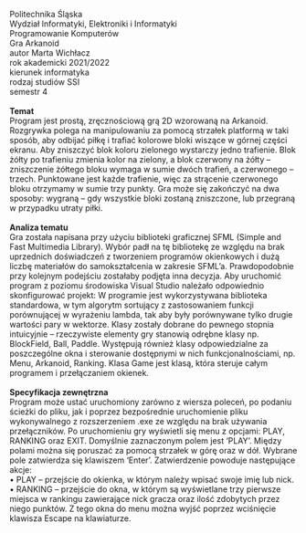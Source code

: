 
Politechnika Śląska </br>
Wydział Informatyki, Elektroniki i Informatyki</br>
Programowanie Komputerów</br>
Gra Arkanoid</br>
autor Marta Wichłacz</br>
rok akademicki 2021/2022</br>
kierunek informatyka</br>
rodzaj studiów SSI</br>
semestr 4</br></br>
<b>Temat</b></br>
Program jest prostą, zręcznościową grą 2D wzorowaną na Arkanoid.
Rozgrywka polega na manipulowaniu za pomocą strzałek platformą w taki sposób, aby
odbijać piłkę i trafiać kolorowe bloki wiszące w górnej części ekranu. Aby zniszczyć blok
koloru zielonego wystarczy jedno trafienie. Blok żółty po trafieniu zmienia kolor na zielony, a
blok czerwony na żółty – zniszczenie żółtego bloku wymaga w sumie dwóch trafień, a
czerwonego – trzech. Punktowane jest każde trafienie, więc za strącenie czerwonego bloku
otrzymamy w sumie trzy punkty.
Gra może się zakończyć na dwa sposoby: wygraną – gdy wszystkie bloki zostaną
zniszczone, lub przegraną w przypadku utraty piłki.</br></br>
<b>Analiza tematu</b></br>
Gra została napisana przy użyciu biblioteki graficznej SFML (Simple and Fast
Multimedia Library). Wybór padł na tę bibliotekę ze względu na brak uprzednich
doświadczeń z tworzeniem programów okienkowych i dużą liczbę materiałów do
samokształcenia w zakresie SFML’a. Prawdopodobnie przy kolejnym podejściu zostałaby
podjęta inna decyzja. Aby uruchomić program z poziomu środowiska Visual Studio należało
odpowiednio skonfigurować projekt:
W programie jest wykorzystywana biblioteka standardowa, w tym algorytm sortujący
z zastosowaniem funkcji porównującej w wyrażeniu lambda, tak aby były porównywane
tylko drugie wartości pary w wektorze.
Klasy zostały dobrane do pewnego stopnia intuicyjnie – rzeczywiste elementy gry
stanowią odrębne klasy np. BlockField, Ball, Paddle. Występują również klasy
odpowiedzialne za poszczególne okna i sterowanie dostępnymi w nich funkcjonalnościami,
np. Menu, Arkanoid, Ranking. Klasa Game jest klasą, która steruje całym programem i
przełączaniem okienek.</br></br>
<b>Specyfikacja zewnętrzna</b></br>
Program może ustać uruchomiony zarówno z wiersza poleceń, po podaniu ścieżki do
pliku, jak i poprzez bezpośrednie uruchomienie pliku wykonywalnego z rozszerzeniem .exe
ze względu na brak używania przełączników.
Po uruchomieniu gry wyświetli się menu z opcjami: PLAY, RANKING oraz EXIT. Domyślnie
zaznaczonym polem jest ‘PLAY’. Między polami można się poruszać za pomocą strzałek w
górę oraz w dół. Wybrane pole zatwierdza się klawiszem ‘Enter’.
Zatwierdzenie powoduje następujące akcje:</br>
• PLAY – przejście do okienka, w którym należy wpisać swoje imię lub nick.</br>
• RANKING – przejście do okna, w którym są wyświetlane trzy pierwsze miejsca w
rankingu zawierające nick gracza oraz ilość zdobytych przez niego punktów. Z
tego okna do menu można wyjść poprzez wciśnięcie klawisza Escape na
klawiaturze.</br>
